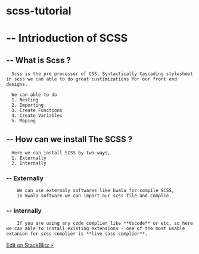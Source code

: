 # scss-tutorial

# -- Intrioduction of SCSS

## -- What is Scss ?
      Scss is the pre processor of CSS, Syntactically Cascading stylesheet in scss we can able to do great custimizations for our front end designs.

      We can able to do
      1. Nesting
      2. Importing
      3. Create Functions
      4. Create Variables
      5. Maping

## -- How can we install The SCSS ?
      Here we can install SCSS by two ways,
      1. Externally
      2. Internally

### --  Externally
        We can use externaly softwares like kwala for compile SCSS,
        in kwala software we can import our scss file and complie.

### -- Internally 
        If you are using any code complier like **Vscode** or etc. so here we can able to install existing extensions - one of the most usable extanion for scss complier is **live sass complier**. 

[Edit on StackBlitz ⚡️](https://stackblitz.com/edit/web-platform-r9wvjt)
